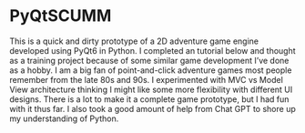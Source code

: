# PyQtSCUMM

This is a quick and dirty prototype of a 2D adventure game engine developed using PyQt6 in Python. I completed an tutorial below and thought as a training project because of some similar game development I’ve done as a hobby. I am a big fan of point-and-click adventure games most people remember from the late 80s and 90s. I experimented with MVC vs Model View architecture thinking I might like some more flexibility with different UI designs. There is a lot to make it a complete game prototype, but I had fun with it thus far. I also took a good amount of help from Chat GPT to shore up my understanding of Python.
